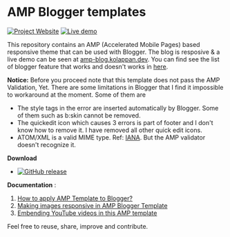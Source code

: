 # AMP Blogger templates

[![Project Website](https://img.shields.io/badge/View-Project%20website-blue.svg?logo=firefox&style=flat-square)](https://kolappan.dev/project/amp-blogger-templates)
[![Live demo](https://img.shields.io/badge/View-Live%20demo-blue.svg?logo=firefox&style=flat-square)](https://amp-blog.kolappan.dev)

This repository contains an AMP (Accelerated Mobile Pages) based responsive theme that can be used with Blogger. The blog is resposive & a live demo can be seen at [amp-blog.kolappan.dev](https://amp-blog.kolappan.dev). You can find see the list of blogger feature that works and doesn't works in [here](https://amp-blog.kolappan.dev/2020/10/what-works-and-what-does-not.html).

**Notice:** Before you proceed note that this template does not pass the AMP Validation, Yet. There are some limitations in Blogger that I find it impossible to workaround at the moment. Some of them are
 - The style tags in the error are inserted automatically by Blogger. Some of them such as b:skin cannot be removed.
 - The quickedit icon which causes 3 errors is part of footer and I don't know how to remove it. I have removed all other quick edit icons.
 - ATOM/XML is a valid MIME type. Ref: [IANA](https://www.iana.org/assignments/media-types/application/atom+xml). But the AMP validator doesn't recognize it.

**Download**

 - [![GitHub release](https://img.shields.io/github/release/kolappannathan/amp-blogger-templates.svg?logo=github&style=flat-square)](https://github.com/kolappannathan/amp-blogger-templates/releases)
 
**Documentation** :

 1. [How to apply AMP Template to Blogger?](https://amp-blog.kolappan.dev/2018/08/how-to-apply-amp-template-to-blogger.html)
 2. [Making images responsive in AMP Blogger Template](https://amp-blog.kolappan.dev/2018/08/making-images-responsive-in-amp-blogger.html)
 3. [Embending YouTube videos in this AMP template](https://amp-blog.kolappan.dev/2020/04/embending-youtube-videos-in-this-amp.html)

Feel free to reuse, share, improve and contribute.
